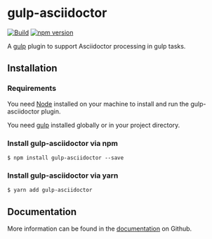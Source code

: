# gulp-asciidoctor

[![Build](https://github.com/asciidoctor/gulp-asciidoctor/workflows/Build/badge.svg)](https://github.com/asciidoctor/gulp-asciidoctor/actions?query=workflow%3ABuild)
[![npm version](https://img.shields.io/npm/v/gulp-asciidoctor.svg)](https://www.npmjs.org/package/gulp-asciidoctor)

A [gulp](https://gulpjs.com) plugin to support Asciidoctor processing in gulp tasks.

## Installation

### Requirements

You need [Node](https://nodejs.org) installed on your machine to install and run the gulp-asciidoctor plugin.

You need [gulp](https://gulpjs.com) installed globally or in your project directory.

### Install gulp-asciidoctor via npm

```
$ npm install gulp-asciidoctor --save
```

### Install gulp-asciidoctor via yarn

```
$ yarn add gulp-asciidoctor
```

## Documentation

More information can be found in the [documentation](./doc/documentation.adoc) on Github.
